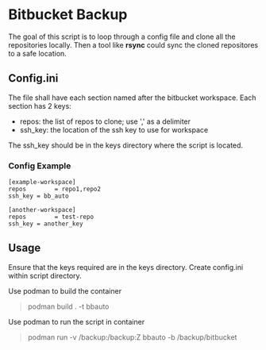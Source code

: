 # Bitbucket Backup
The goal of this script is to loop through a config file
and clone all the repositories locally. Then a tool like **rsync**
could sync the cloned repositores to a safe location.

## Config.ini
The file shall have each section named after the bitbucket workspace. Each
section has 2 keys:

- repos: the list of repos to clone; use ',' as a delimiter
- ssh_key: the location of the ssh key to use for workspace

The ssh_key should be in the keys directory where the script is located.

### Config Example
```
[example-workspace]
repos        = repo1,repo2
ssh_key = bb_auto

[another-workspace]
repos        = test-repo
ssh_key = another_key
```

## Usage
Ensure that the keys required are in the keys directory. Create config.ini within
script directory.

Use podman to build the container
> podman build . -t bbauto

Use podman to run the script in container
> podman run -v /backup:/backup:Z bbauto -b /backup/bitbucket
